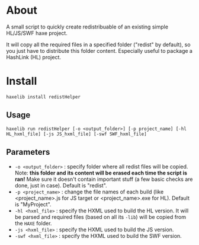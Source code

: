 # About

A small script to quickly create redistribuable of an existing simple HL/JS/SWF haxe project.

It will copy all the required files in a specified folder ("redist" by default), so you just have to distribute this folder content. Especially useful to package a HashLink (HL) project.

# Install

```
haxelib install redistHelper
```

## Usage

``
haxelib run redistHelper [-o <output_folder>] [-p project_name] [-hl HL_hxml_file] [-js JS_hxml_file] [-swf SWF_hxml_file]
``

## Parameters

 - ``-o <output_folder>`` : specify folder where all redist files will be copied. Note: **this folder and its content will be erased each time the script is ran!** Make sure it doesn't contain important stuff (a few basic checks are done, just in case). Default is "redist".
 - ``-p <project_name>`` : change the file names of each build (like <project_name>.js for JS target or <project_name>.exe for HL). Default is "MyProject".
 - ``-hl <hxml_file>`` : specify the HXML used to build the HL version. It will be parsed and required files (based on all its ``-lib``) will be copied from the ``HAXE`` folder.
 - ``-js <hxml_file>`` : specify the HXML used to build the JS version.
 - ``-swf <hxml_file>`` : specify the HXML used to build the SWF version.

